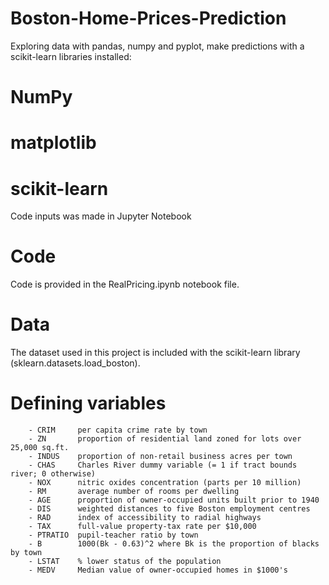 # Boston-Home-Prices-Prediction
Exploring data with pandas, numpy and pyplot, make predictions with a scikit-learn
libraries installed:

# NumPy
# matplotlib
# scikit-learn

Code inputs was made in Jupyter Notebook


# Code
Code is provided in the RealPricing.ipynb notebook file. 


# Data
The dataset used in this project is included with the scikit-learn library (sklearn.datasets.load_boston). 

# Defining variables
        - CRIM     per capita crime rate by town
        - ZN       proportion of residential land zoned for lots over 25,000 sq.ft.
        - INDUS    proportion of non-retail business acres per town
        - CHAS     Charles River dummy variable (= 1 if tract bounds river; 0 otherwise)
        - NOX      nitric oxides concentration (parts per 10 million)
        - RM       average number of rooms per dwelling
        - AGE      proportion of owner-occupied units built prior to 1940
        - DIS      weighted distances to five Boston employment centres
        - RAD      index of accessibility to radial highways
        - TAX      full-value property-tax rate per $10,000
        - PTRATIO  pupil-teacher ratio by town
        - B        1000(Bk - 0.63)^2 where Bk is the proportion of blacks by town
        - LSTAT    % lower status of the population
        - MEDV     Median value of owner-occupied homes in $1000's
